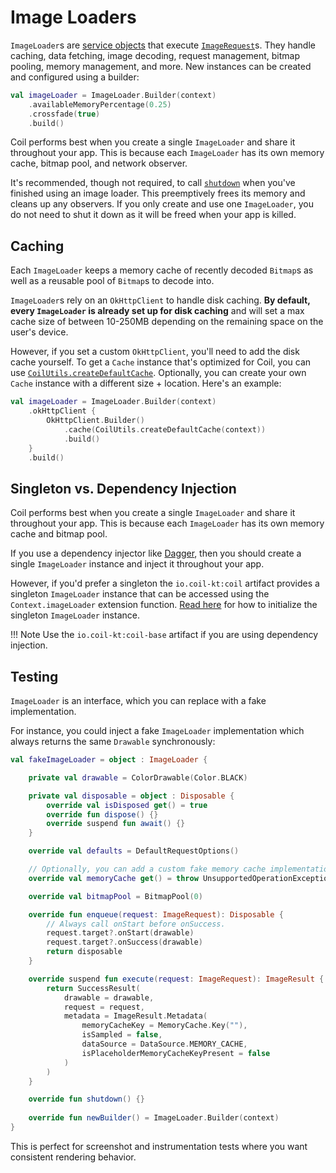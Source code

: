 # Image Loaders

`ImageLoader`s are [service objects](https://publicobject.com/2019/06/10/value-objects-service-objects-and-glue/) that execute [`ImageRequest`](image_requests.md)s. They handle caching, data fetching, image decoding, request management, bitmap pooling, memory management, and more. New instances can be created and configured using a builder:

```kotlin
val imageLoader = ImageLoader.Builder(context)
    .availableMemoryPercentage(0.25)
    .crossfade(true)
    .build()
```

Coil performs best when you create a single `ImageLoader` and share it throughout your app. This is because each `ImageLoader` has its own memory cache, bitmap pool, and network observer.

It's recommended, though not required, to call [`shutdown`](../api/coil-base/coil-base/coil/-image-loader/shutdown.html) when you've finished using an image loader. This preemptively frees its memory and cleans up any observers. If you only create and use one `ImageLoader`, you do not need to shut it down as it will be freed when your app is killed.

## Caching

Each `ImageLoader` keeps a memory cache of recently decoded `Bitmap`s as well as a reusable pool of `Bitmap`s to decode into.

`ImageLoader`s rely on an `OkHttpClient` to handle disk caching. **By default, every `ImageLoader` is already set up for disk caching** and will set a max cache size of between 10-250MB depending on the remaining space on the user's device.

However, if you set a custom `OkHttpClient`, you'll need to add the disk cache yourself. To get a `Cache` instance that's optimized for Coil, you can use [`CoilUtils.createDefaultCache`](../api/coil-base/coil-base/coil.util/-coil-utils/create-default-cache.html). Optionally, you can create your own `Cache` instance with a different size + location. Here's an example:

```kotlin
val imageLoader = ImageLoader.Builder(context)
    .okHttpClient {
        OkHttpClient.Builder()
            .cache(CoilUtils.createDefaultCache(context))
            .build()
    }
    .build()
```

## Singleton vs. Dependency Injection

Coil performs best when you create a single `ImageLoader` and share it throughout your app. This is because each `ImageLoader` has its own memory cache and bitmap pool.

If you use a dependency injector like [Dagger](https://github.com/google/dagger), then you should create a single `ImageLoader` instance and inject it throughout your app.

However, if you'd prefer a singleton the `io.coil-kt:coil` artifact provides a singleton `ImageLoader` instance that can be accessed using the `Context.imageLoader` extension function. [Read here](../getting_started/#singleton) for how to initialize the singleton `ImageLoader` instance.

!!! Note
    Use the `io.coil-kt:coil-base` artifact if you are using dependency injection.

## Testing

`ImageLoader` is an interface, which you can replace with a fake implementation.

For instance, you could inject a fake `ImageLoader` implementation which always returns the same `Drawable` synchronously:

```kotlin
val fakeImageLoader = object : ImageLoader {

    private val drawable = ColorDrawable(Color.BLACK)

    private val disposable = object : Disposable {
        override val isDisposed get() = true
        override fun dispose() {}
        override suspend fun await() {}
    }

    override val defaults = DefaultRequestOptions()

    // Optionally, you can add a custom fake memory cache implementation.
    override val memoryCache get() = throw UnsupportedOperationException()

    override val bitmapPool = BitmapPool(0)

    override fun enqueue(request: ImageRequest): Disposable {
        // Always call onStart before onSuccess.
        request.target?.onStart(drawable)
        request.target?.onSuccess(drawable)
        return disposable
    }

    override suspend fun execute(request: ImageRequest): ImageResult {
        return SuccessResult(
            drawable = drawable,
            request = request,
            metadata = ImageResult.Metadata(
                memoryCacheKey = MemoryCache.Key(""),
                isSampled = false,
                dataSource = DataSource.MEMORY_CACHE,
                isPlaceholderMemoryCacheKeyPresent = false
            )
        )
    }

    override fun shutdown() {}
    
    override fun newBuilder() = ImageLoader.Builder(context)
}
```

This is perfect for screenshot and instrumentation tests where you want consistent rendering behavior.

